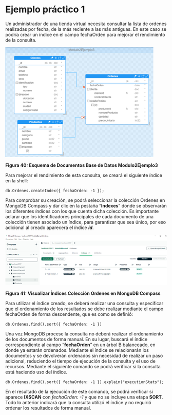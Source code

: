 # Ejemplo práctico 1 

Un administrador de una tienda virtual necesita consultar la lista de ordenes realizadas por fecha, de la más reciente a las más antiguas. En este caso se podría crear un índice en el campo fechaOrden para mejorar el rendimiento de la consulta. 

![Esquema de Documentos Base de Datos Modulo2Ejemplo3](../../../imgs/esquema-modulo2Ejemplo3.png)

**Figura 40: Esquema de Documentos Base de Datos Modulo2Ejemplo3**

Para mejorar el rendimiento de esta consulta, se creará el siguiente índice en la shell: 

```
db.Ordenes.createIndex({ fechaOrden: -1 }); 

```
Para comprobar su creación, se podrá seleccionar la colección Ordenes en MongoDB Compass y dar clic en la pestaña “**Indexes**” donde se observarán los diferentes índices con los que cuenta dicha colección. Es importante aclarar que los identificadores principales de cada documento de una colección tienen asociado un índice, para garantizar que sea único, por eso adicional al creado aparecerá el índice **_id_**. 

![Visualizar Índices Colección Ordenes en MongoDB Compass](../../../imgs/visualizar-indices.png)

**Figura 41: Visualizar Índices Colección Ordenes en MongoDB Compass**

Para utilizar el índice creado, se deberá realizar una consulta y especificar que el ordenamiento de los resultados se debe realizar mediante el campo fechaOrden de forma descendente, que es como se definió: 


```
db.Ordenes.find().sort({ fechaOrden: -1 }) 

```

Una vez MongoDB procese la consulta no deberá realizar el ordenamiento de los documentos de forma manual. En su lugar, buscará el índice correspondiente al campo “**fechaOrden**” en un árbol B balanceado, en donde ya estarán ordenados. Mediante el índice se relacionarán los documentos y se devolverán ordenados sin necesidad de realizar un paso adicional, reduciendo el tiempo de ejecución de la consulta y el uso de recursos. Mediante el siguiente comando se podrá verificar si la consulta está haciendo uso del índice.  

```
db.Ordenes.find().sort({ fechaOrden: -1 }).explain("executionStats"); 

```

En el resultado de la ejecución de este comando, se podrá verificar si aparece **IXSCAN** con _fechaOrden: -1_ y que no se incluye una etapa **SORT**. Todo lo anterior indicará que la consulta utilizó el índice y no requirió ordenar los resultados de forma manual. 
